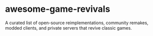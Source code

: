 # awesome-game-revivals
A curated list of open-source reimplementations, community remakes, modded clients, and private servers that revive classic games.
